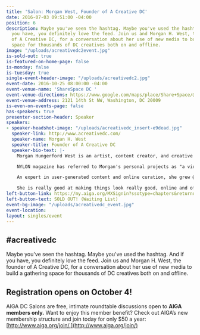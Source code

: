 ```yaml
---
title: 'Salon: Morgan West, Founder of A Creative DC'
date: 2016-07-03 09:51:00 -04:00
position: 6
description: Maybe you've seen the hashtag. Maybe you've used the hashtag. And if
  you have, you definitely love the feed. Join us and Morgan H. West, the founder
  of A Creative DC, for a conversation about her use of new media to build a gathering
  space for thousands of DC creatives both on and offline.
image: "/uploads/acreativedc2event.jpg"
is-sold-out: true
is-featured-on-home-page: false
is-monday: false
is-tuesday: true
single-event-header-image: "/uploads/acreativedc2.jpg"
event-date: 2016-10-25 08:00:00 -04:00
event-venue-name: 'ShareSpace DC '
event-venue-directions: https://www.google.com/maps/place/Share+Space/@38.9183394,-77.0337447,17z/data=!4m8!1m2!2m1!1sShareSpace+DC++2121+14th+St+NW,+Washington,+DC+20009!3m4!1s0x89b7b7e7a6b30a3f:0x5fd84ed967f89da0!8m2!3d38.918354!4d-77.0316077
event-venue-address: 2121 14th St NW, Washington, DC 20009
is-even-on-events-page: false
has-speakers: true
presenter-section-header: Speaker
speakers:
- speaker-headshot-image: "/uploads/acreativedc_insert-e9dead.jpg"
  speaker-link: http://www.acreativedc.com/
  speaker-name: Morgan H. West
  speaker-title: Founder of A Creative DC
  speaker-bio-text: |-
    Morgan Hungerford West is an artist, content creator, and creative resource in Washington, DC.

    NYLON magazine has referred to Morgan's personal projects as "a virtual clubhouse representing DC's creative class." Since 2006 (and starting with her now decade-old blog, Panda Head) she has worked online to shift perception of DC creative culture \+ creative economy. Through the community-based A Creative DC project, Morgan uses social media as a means to connect the creative fabric of Washington; through the project's offline element she works to create platforms \+ discussions that assign value to creativity.

    An expert in user-generated content and online curation, she grew @aCreativeDC to an audience of 50k in 18 months, cultivating over a quarter of a million uses of the #aCreativeDC hashtag in the same amount of time. In 2016 she was tapped to launch @thisisMadeinDC in partnership with the government of The District of Columbia, amassing 10k followers on the channel in just 5 months, helping increase visibility of the over 150 locally-owned businesses enrolled in the city-backed program.

    She is really good at making things look really good, online and off, IRL and on camera. Refinery29 described her as a "visual genius," and with a background in display and merchandising, she's created immersive, interactive, engaging (and Instagrammable) environments for REI, St. Germain, Sydell Group, and the Kinfolk brand at events spaces across the country.
left-button-link: https://my.aiga.org/MXSignin?ssotype=chapters&returnurl=http://dc.aiga.org/event/salon-with-morgan-west-founder-of-a-creative-dc/
left-button-text: SOLD OUT! (Waiting List)
event-bg-image: "/uploads/acreativedc_event.jpg"
event-location: 
layout: singles/event
---
```


## #acreativedc

Maybe you've seen the hashtag. Maybe you've used the hashtag. And if you have, you definitely love the feed. Join us and Morgan H. West, the founder of A Creative DC, for a conversation about her use of new media to build a gathering space for thousands of DC creatives both on and offline.

## Registration opens on October 4!

AIGA DC Salons are free, intimate roundtable discussions open to **AIGA members only.** Want to enjoy this member benefit? Check out AIGA’s new membership structure and join today for only $50 a year: [http://www.aiga.org/join/.](http://www.aiga.org/join/)
